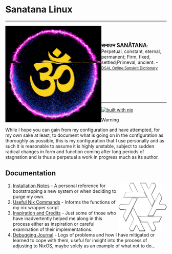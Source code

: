 <h1 align+"center"> Sanatana Linux</h1>
<hr/>

<img width="300px" align="left"  src="./assets/om-glitch.gif" alt="Om Puurnnam-Adah Puurnnam-Idam Puurnnaat-Puurnnam-Udacyate | Puurnnasya Puurnnam-Aadaaya Puurnnam-Eva-Avashissyate || Om Shaantih Shaantih Shaantih "/>

<br>
<br>
<br> 
<big><b>सनातन SANĀTANA</b></big>: Perpetual, constant, eternal, permanent; Firm, fixed, settled;Primeval, ancient.  - <small><a href="https://dsal.uchicago.edu/cgi-bin/app/apte_query.py?qs=Sanatana&matchtype=default">DSAL Online Sanskrit Dictionary</a></small>

<br>
<br>

<br>
<br> 
<br>
<br>

---

[![built with nix](https://builtwithnix.org/badge.svg)](https://builtwithnix.org)

> [!Warning]
>
> While I hope you can gain from my configuration and have attempted, for my own sake at least, to document what is going on in the configuration as thoroughly as possible, this is my configuration that I use personally and as such it is reasonable to assume it is highly unstable, subject to sudden radical changes in form and function coming after long periods of stagnation and is thus a perpetual a work in progress much as its author.

## Documentation

<img width="150px" height="150px"  src="./assets/nix.svg" alt="prettier nixos label" align="right" />

1. [Installation Notes](.github/documentation/installation.md) - A personal reference for bootstrapping a new system or when deciding to purge my own.
1. [Useful Nix Commands](.github/documentation/nix-commands.md) - Informs the functions of my nix wrapper script
1. [Inspiration and Credits](.github/documentation/credits.md) - Just some of those who have inadvertently helped me along in this process either as inspiration or careful examination of their implementations.
1. [Debugging Journal](.github/documentation/debugging/index.md) - Logs of problems and how I have mitigated or learned to cope with them, useful for insight into the process of adjusting to NixOS, maybe solely as an example of what not to do...

